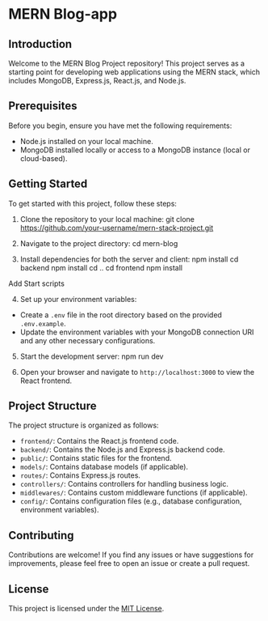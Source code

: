 # MERN Blog-app

## Introduction
Welcome to the MERN Blog Project repository! This project serves as a starting point for developing web applications using the MERN stack, which includes MongoDB, Express.js, React.js, and Node.js.

## Prerequisites
Before you begin, ensure you have met the following requirements:
- Node.js installed on your local machine.
- MongoDB installed locally or access to a MongoDB instance (local or cloud-based).

## Getting Started
To get started with this project, follow these steps:

1. Clone the repository to your local machine:
   git clone https://github.com/your-username/mern-stack-project.git

2. Navigate to the project directory:
   cd mern-blog

3. Install dependencies for both the server and client:
npm install
cd backend
npm install
cd ..
cd frontend
npm install

Add Start scripts

4. Set up your environment variables:
- Create a `.env` file in the root directory based on the provided `.env.example`.
- Update the environment variables with your MongoDB connection URI and any other necessary configurations.

5. Start the development server:
npm run dev


6. Open your browser and navigate to `http://localhost:3000` to view the React frontend.

## Project Structure
The project structure is organized as follows:

- `frontend/`: Contains the React.js frontend code.
- `backend/`: Contains the Node.js and Express.js backend code.
- `public/`: Contains static files for the frontend.
- `models/`: Contains database models (if applicable).
- `routes/`: Contains Express.js routes.
- `controllers/`: Contains controllers for handling business logic.
- `middlewares/`: Contains custom middleware functions (if applicable).
- `config/`: Contains configuration files (e.g., database configuration, environment variables).

## Contributing
Contributions are welcome! If you find any issues or have suggestions for improvements, please feel free to open an issue or create a pull request.

## License
This project is licensed under the [MIT License](LICENSE).


